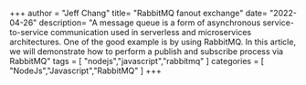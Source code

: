 +++
author = "Jeff Chang"
title= "RabbitMQ fanout exchange" 
date= "2022-04-26"
description= "A message queue is a form of asynchronous service-to-service communication used in serverless and microservices architectures. One of the good example is by using RabbitMQ. In this article, we will demonstrate how to perform a publish and subscribe process via RabbitMQ" 
tags = [
    "nodejs","javascript","rabbitmq"
]
categories = [
    "NodeJs","Javascript","RabbitMQ"
]
+++
